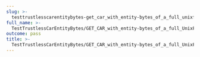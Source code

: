 ```yaml
---
slug: >-
  testtrustlesscarentitybytes-get_car_with_entity-bytes_of_a_full_unixfs_file_(format=car)-header_x-content-type-options
full_name: >-
  TestTrustlessCarEntityBytes/GET_CAR_with_entity-bytes_of_a_full_UnixFS_file_(format=car)/Header_X-Content-Type-Options
outcome: pass
title: >-
  TestTrustlessCarEntityBytes/GET_CAR_with_entity-bytes_of_a_full_UnixFS_file_(format=car)/Header_X-Content-Type-Options
---
```


